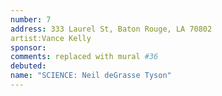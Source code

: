 ```yaml
---
number: 7
address: 333 Laurel St, Baton Rouge, LA 70802
artist:Vance Kelly
sponsor:
comments: replaced with mural #36
debuted:
name: "SCIENCE: Neil deGrasse Tyson"
---
```

